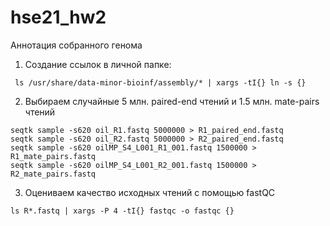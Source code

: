 # hse21_hw2
Аннотация собранного генома
1. Создание ссылок в личной папке:
```
 ls /usr/share/data-minor-bioinf/assembly/* | xargs -tI{} ln -s {}
```
 2. Выбираем случайные 5 млн. paired-end чтений и 1.5 млн. mate-pairs чтений
 ```
seqtk sample -s620 oil_R1.fastq 5000000 > R1_paired_end.fastq
seqtk sample -s620 oil_R2.fastq 5000000 > R2_paired_end.fastq
seqtk sample -s620 oilMP_S4_L001_R1_001.fastq 1500000 > R1_mate_pairs.fastq
seqtk sample -s620 oilMP_S4_L001_R2_001.fastq 1500000 > R2_mate_pairs.fastq
 ```
3. Оцениваем качество исходных чтений с помощью fastQC
```
ls R*.fastq | xargs -P 4 -tI{} fastqc -o fastqc {}
```
